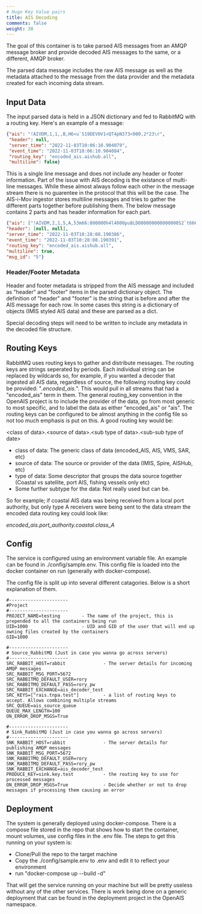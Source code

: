 ```yaml
---
# Hugo Key Value pairs 
title: AIS Decoding
comments: false
weight: 30
---
```

<!-- 
# AIS Decoder -->

The goal of this container is to take parsed AIS messages from an AMQP message broker and provide decoded AIS messages to the same, or a different, AMQP broker. 

The parsed data message includes the raw AIS message as well as the metadata attached to the message from the data provider and the metadata created for each incoming data stream. 

## Input Data
The input parsed data is held in a JSON dictionary and fed to RabbitMQ with a routing key. Here's an example of a message: 

```JSON
{"ais": "!AIVDM,1,1,,B,H6<u`S19DEV0V1<QT4pN373<000,2*23\r", 
 "header": null, 
 "server_time": "2022-11-03T10:06:10.904079", 
 "event_time": "2022-11-03T10:06:10.904084", 
 "routing_key": "encoded_ais.aishub.all", 
 "multiline": false}
```
This is a single line message and does not include any header or footer information. Part of the issue with AIS decoding is the existance of multi-line messages. While these almost always follow each other in the message stream there is no guarentee in the protocol that this will be the case. The AIS-i-Mov ingestor stores multiline messages and tries to gather the different parts together before publishing them. The below message contains 2 parts and has header information for each part. 

```JSON
{"ais": ["!AIVDM,2,1,5,A,53m66:800000h4l4000pu8LD000000000000000S2`t666JW0;hQDQiC,0*2B\r", "!AIVDM,2,2,5,A,P00000000000008,2*49\r"], 
"header": [null, null], 
"server_time": "2022-11-03T10:28:08.190386", 
"event_time": "2022-11-03T10:28:08.190391", 
"routing_key": "encoded_ais.aishub.all", 
"multiline": true, 
"msg_id": "5"}
``` 

### Header/Footer Metadata
Header and footer metadata is stripped from the AIS message and included as "header" and "footer" items in the parsed dictionary object. The definition of "header" and "footer" is the string that is before and after the AIS message for each row. In some cases this string is a dictionary of objects (IMIS styled AIS data) and these are parsed as a dict.

Special decoding steps will need to be written to include any metadata in the decoded file structure. 
 
## Routing Keys
RabbitMQ uses routing keys to gather and distribute messages. The routing keys are strings seperated by periods. Each individual string can be replaced by wildcards so, for example, if you wanted a decoder that ingested all AIS data, regardless of source, the following routing key could be provided: "*.encoded_ais.*". This would pull in all streams that had a "encoded_ais" term in them.
The general routing_key convention in the OpenAIS project is to include the provider of the data, go from most generic to most specific, and to label the data as either "encoded_ais" or "ais". The routing keys can be configured to be almost anything in the config file so not too much emphasis is put on this. A good routing key would be:

\<class of data\>.\<source of data\>.\<sub type of data\>.\<sub-sub type of date\>
  - class of data: The generic class of data (encoded_AIS, AIS, VMS, SAR, etc)
  - source of data: The source or provider of the data (IMIS, Spire, AISHub, etc)
  - type of data: Some descriptor that groups the data source together (Coastal vs satellite, port AIS, fishing vessels only etc)
  - Some further subtype for the data: Not really used but can be.

So for example; if coastal AIS data was being received from a local port authority, but only type A receivers were being sent to the data stream the encoded data routing key could look like:

*encoded_ais.port_authority.coastal.class_A*

## Config

The service is configured using an environment variable file. An example can be found in ./config/sample.env. This config file is loaded into the docker container on run (generally with docker-compose).

The config file is split up into several different catagories. Below is a short explanation of them. 

```
#----------------------
#Project
#----------------------
PROJECT_NAME=testing        - The name of the project, this is prepended to all the containers being run
UID=1000                    - UID and GID of the user that will end up owning files created by the containers
GID=1000
 
#----------------------
# Source_RabbitMQ (Just in case you wanna go across servers)
#----------------------
SRC_RABBIT_HOST=rabbit              - The server details for incoming AMQP messages
SRC_RABBIT_MSG_PORT=5672
SRC_RABBITMQ_DEFAULT_USER=rory
SRC_RABBITMQ_DEFAULT_PASS=rory_pw
SRC_RABBIT_EXCHANGE=ais_decoder_test
SRC_KEYS=["rais.tnpa.test"]         - a list of routing keys to accept. Allows combining multiple streams
SRC_QUEUE=ais_source_queue
QUEUE_MAX_LENGTH=100
ON_ERROR_DROP_MSGS=True

#----------------------
# Sink_RabbitMQ (Just in case you wanna go across servers)
#----------------------
SNK_RABBIT_HOST=rabbit              - The server details for publishing AMQP messages
SNK_RABBIT_MSG_PORT=5672
SNK_RABBITMQ_DEFAULT_USER=rory
SNK_RABBITMQ_DEFAULT_PASS=rory_pw
SNK_RABBIT_EXCHANGE=ais_decoder_test
PRODUCE_KEY=sink.key.test           - the routing key to use for processed messages
ON_ERROR_DROP_MSGS=True             - Decide whether or not to drop messages if processing them causing an error

```

## Deployment
The system is generally deployed using docker-compose. There is a compose file stored in the repo that shows how to start the container, mount volumes, use config files in the .env file. The steps to get this running on your system is:
  - Clone/Pull the repo to the target machine
  - Copy the ./config/sample.env to .env and edit it to reflect your environment
  - run "docker-compose up --build -d" 

That will get the service running on your machine but will be pretty useless without any of the other services. There is work being done on a generic deployment that can be found in the deployment project in the OpenAIS namespace.

